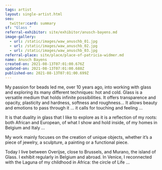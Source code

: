 ```yaml
---
tags: artist
layout: single-artist.html
seo:
  twitter:card: summary
sf: "Glass "
referral-exhibitor: site/exhibitor/anusch-bayens.md
image-gallery:
  - url: /static/images/waw_anuschb_01.jpg
  - url: /static/images/waw_anuschb_02.jpg
  - url: /static/images/waw_anuschb_03.jpg
referral-place: site/place/place-of-patricia-widmer.md
name: Anusch Bayens
created-on: 2021-08-13T07:01:00.676Z
updated-on: 2021-08-13T07:01:00.688Z
published-on: 2021-08-13T07:01:00.699Z
---
```

<!--StartFragment-->

My passion for beads led me, over 10 years ago, into working with glass and exploring its many different techniques: hot and cold. Glass is a versatile medium that holds infinite possibilities. It offers transparence and opacity, plasticity and hardness, softness and roughness… It allows beauty and emotions to pass through it … it calls for touching and feeling …



It is that duality in glass that I like to explore as it is a reflection of my roots: both African and European, of what I show and hold inside, of my homes in Belgium and Italy … 



My work mainly focuses on the creation of unique objects, whether it’s a piece of jewelry, a sculpture, a painting or a functional piece.



Today I live between Overijse, close to Brussels, and Murano, the island of Glass. I exhibit regularly in Belgium and abroad. In Venice, I reconnected with the Laguna of my childhood in Africa: the circle of Life …



<!--EndFragment-->